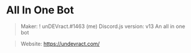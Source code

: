 # All In One Bot

> Maker: ! unDEVract.#1463 (me)
> Discord.js version: v13
> An all in one bot

> Website: https://undevract.com/
